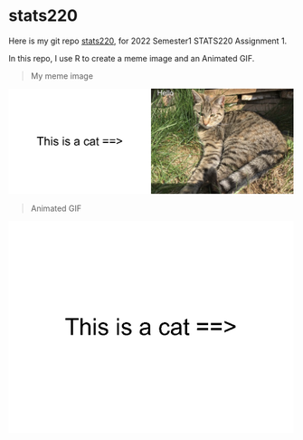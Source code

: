 # stats220

Here is my git repo [stats220](https://github.com/jcui519/stats220), for 2022 Semester1 STATS220 Assignment 1.

In this repo, I use R to create a meme image and an Animated GIF.

> My meme image

![My meme image](https://github.com/jcui519/stats220/blob/main/my_meme.jpg)

> Animated GIF

![My meme image_gif](https://github.com/jcui519/stats220/blob/main/my_meme_gif.gif)
